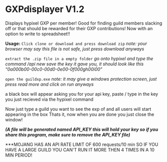 # GXPdisplayer V1.2
Displays hypixel GXP per member! Good for finding guild members slacking off or that should be rewarded for their GXP contributions!
Now with an option to write to spreadsheet!!

**Usage:**
`Click clone or download and press download zip`
*note: your browser may say this file is not safe, just press download anyways*

`extract the .zip file in a empty folder`
*go onto hypixel and type the command /api new*
*save the key it gave you, it should look like this “0a000b00-00c0-00d0-0e00-0f000gh00i00”*

`open the guildxp.exe`
*note: it may give a windows protection screen, just press read more and click on run
anyways*

a black box will appear asking you for your api key, paste / type in the key you just recieved via the hypixel command

Now just type a guild you want to see the exp of and all users will start appearing in the box
Thats it, now when you are done you just close the window!


***(A file will be generated named API_KEY this will hold your key so if you share this program, make sure to remove the API_KEY file)***


***MOJANG HAS AN API RATE LIMIT OF 600 requests/10 min SO IF YOU HAVE A LARGE GUILD YOU CAN'T RUN IT MORE THEN 4 TIMES IN A 10 MIN PERIOD!

